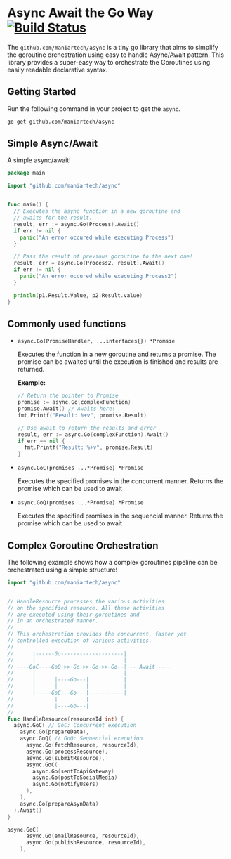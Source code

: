 # Async Await the Go Way  [![Build Status](https://travis-ci.com/maniartech/async.svg?branch=master)](https://travis-ci.com/maniartech/async)

The `github.com/maniartech/async` is a tiny go library that aims to simplify the goroutine orchestration using easy to handle Async/Await pattern. This library provides a super-easy way to orchestrate the Goroutines using easily readable declarative syntax.

## Getting Started

Run the following command in your project to get the `async`.
```sh
go get github.com/maniartech/async
```


## Simple Async/Await
A simple async/await!
```go
package main

import "github.com/maniartech/async"


func main() {
  // Executes the async function in a new goroutine and
  // awaits for the result.
  result, err := async.Go(Process).Await()
  if err != nil {
    panic("An error occured while executing Process")
  }

  // Pass the result of previous goroutine to the next one!
  result, err = async.Go(Process2, result).Await()
  if err != nil {
    panic("An error occured while executing Process2")
  }

  println(p1.Result.Value, p2.Result.value)
}
```

## Commonly used functions



* `async.Go(PromiseHandler, ...interfaces{}) *Promsie`

  Executes the function in a new goroutine and returns a promise. The promise can be awaited until the execution is finished and results are returned.

  **Example:**

  ```go
  // Return the pointer to Promise
  promise := async.Go(complexFunction)
  promise.Await() // Awaits here!
  fmt.Printf("Result: %+v", promise.Result)

  // Use await to return the results and error
  result, err := async.Go(complexFunction).Await()
  if err == nil {
    fmt.Printf("Result: %+v", promise.Result)
  }
  ```

* `async.GoC(promises ...*Promise) *Promise`

  Executes the specified promises in the concurrent manner. Returns the promise which can be used to await


* `async.GoQ(promises ...*Promise) *Promise`

  Executes the specified promises in the sequencial manner. Returns the promise which can be used to await

## Complex Goroutine Orchestration

The following example shows how a complex goroutines pipeline can be orchestrated using a simple structure!

```go
import "github.com/maniartech/async"


// HandleResource processes the various activities
// on the specified resource. All these activities
// are executed using their goroutines and
// in an orchestrated manner.
//
// This orchestration provides the concurrent, faster yet
// controlled execution of various activities.
//
//      |------Go--------------------|
//      |                            |
// ----GoC----GoQ->>-Go->>-Go->>-Go--|--- Await ----
//      |                            |
//      |      |----Go---|           |
//      |      |         |           |
//      |-----GoC---Go---|-----------|
//             |         |
//             |----Go---|
//
func HandleResource(resourceId int) {
  async.GoC( // GoC: Concurrent execution
    async.Go(prepareData),
    async.GoQ( // GoQ: Sequential execution
      async.Go(fetchResource, resourceId),
      async.Go(processResource),
      async.Go(submitResource),
      async.GoC(
        async.Go(sentToApiGateway)
        async.Go(postToSocialMedia)
        async.Go(notifyUsers)
      ),
    ),
    async.Go(prepareAsynData)
  ).Await()
}

async.GoC(
      async.Go(emailResource, resourceId),
      async.Go(publishResource, resourceId),
    ),
```
